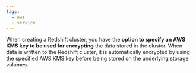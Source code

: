 ```yaml
---
tags:
  - aws
  - service
---
```

When creating a Redshift cluster, you have the **option to specify an AWS KMS key to be used for encrypting** the data stored in the cluster. When data is written to the Redshift cluster, it is automatically encrypted by using the specified AWS KMS key before being stored on the underlying storage volumes.